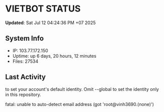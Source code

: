 # VIETBOT STATUS
**Updated**: Sat Jul 12 04:24:36 PM +07 2025

## System Info
- IP: 103.77.172.150
- Uptime: up 6 days, 20 hours, 12 minutes
- Files: 27534

## Last Activity

to set your account's default identity.
Omit --global to set the identity only in this repository.

fatal: unable to auto-detect email address (got 'root@vinh3690.(none)')
